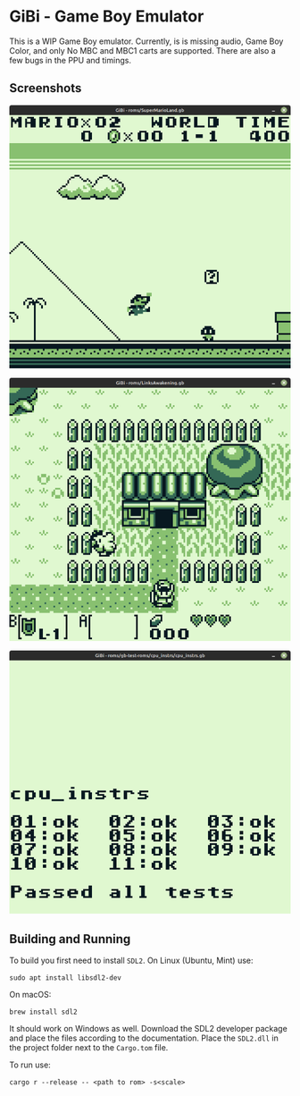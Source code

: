 # GiBi - Game Boy Emulator

This is a WIP Game Boy emulator. Currently, is is missing audio, Game Boy Color,
and only No MBC and MBC1 carts are supported. There are also a few bugs in the
PPU and timings.

## Screenshots

![Super Mario Land](./media/super_mario_land.png "Super Mario Land")

![Links Awakening](./media/links_awakening.png "Links Awakening")

![A passing cpu_instrs.gb test result](./media/cpu_instrs.png "cpu_instrs.gb")

## Building and Running

To build you first need to install `SDL2`. On Linux (Ubuntu, Mint) use:

```shell
sudo apt install libsdl2-dev
```

On macOS:

```shell
brew install sdl2
```

It should work on Windows as well. Download the SDL2 developer package and place the files according to the documentation. Place the `SDL2.dll` in the project folder next to the `Cargo.tom` file.

To run use:

```shell
cargo r --release -- <path to rom> -s<scale>
```
